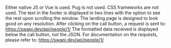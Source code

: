 Either native JS or Vue is used.
Pug is not used.
CSS frameworks are not used.
The text in the footer is displayed in two lines with the option to see the rest upon scrolling the window.
The landing page is designed to look good on any resolution.
After clicking on the call button, a request is sent to: https://swapi.dev/api/people/1/
The formatted data received is displayed below the call button, not the JSON.
For documentation on the requests, please refer to: https://swapi.dev/api/people/1/
